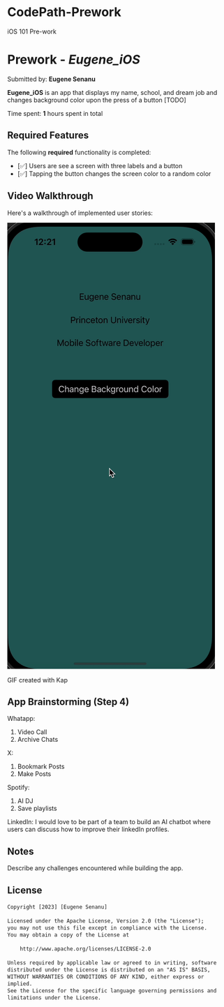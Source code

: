 # CodePath-Prework
iOS 101 Pre-work
# Prework - *Eugene_iOS*

Submitted by: **Eugene Senanu**

**Eugene_iOS** is an app that displays my name, school, and dream job and changes background color upon the press of a button [TODO] 

Time spent: **1** hours spent in total

## Required Features

The following **required** functionality is completed:

- [✅] Users are see a screen with three labels and a button
- [✅] Tapping the button changes the screen color to a random color
 
## Video Walkthrough

Here's a walkthrough of implemented user stories:

<img src='Eios.gif' title='Video Walkthrough' width='' alt='Video Walkthrough' />

<!-- Replace this with whatever GIF tool you used! -->
GIF created with Kap  
<!-- Recommended tools:
[Kap](https://getkap.co/) for macOS
[ScreenToGif](https://www.screentogif.com/) for Windows
[peek](https://github.com/phw/peek) for Linux. -->

## App Brainstorming (Step 4)
Whatapp:
1. Video Call
2. Archive Chats

X:
1. Bookmark Posts
2. Make Posts

Spotify:
1. AI DJ
2. Save playlists


LinkedIn:
I would love to be part of a team to build an AI chatbot where users can discuss how to improve their linkedIn profiles.

## Notes

Describe any challenges encountered while building the app.

## License

    Copyright [2023] [Eugene Senanu]

    Licensed under the Apache License, Version 2.0 (the "License");
    you may not use this file except in compliance with the License.
    You may obtain a copy of the License at

        http://www.apache.org/licenses/LICENSE-2.0

    Unless required by applicable law or agreed to in writing, software
    distributed under the License is distributed on an "AS IS" BASIS,
    WITHOUT WARRANTIES OR CONDITIONS OF ANY KIND, either express or implied.
    See the License for the specific language governing permissions and
    limitations under the License.
